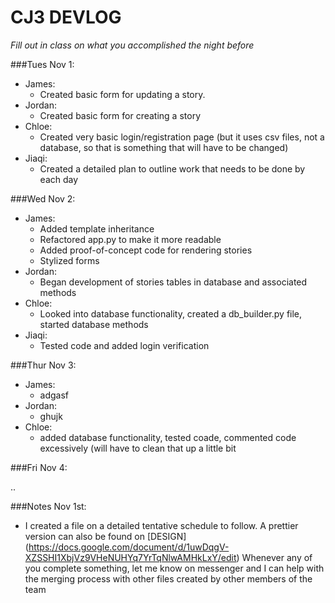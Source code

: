 # CJ3 DEVLOG
*Fill out in class on what you accomplished the night before*

###Tues Nov 1:
- James:
    - Created basic form for updating a story.
- Jordan:
    - Created basic form for creating a story
- Chloe:
    - Created very basic login/registration page (but it uses csv files, not a database, so that is something that will have to be changed)
- Jiaqi:
    - Created a detailed plan to outline work that needs to be done by each day

###Wed Nov 2:
- James:
    - Added template inheritance
    - Refactored app.py to make it more readable
    - Added proof-of-concept code for rendering stories
    - Stylized forms
- Jordan:
    - Began development of stories tables in database and associated methods
- Chloe:
    - Looked into database functionality, created a db_builder.py file, started database methods
- Jiaqi:
    - Tested code and added login verification

###Thur Nov 3:
- James:
    - adgasf
- Jordan:
    - ghujk
- Chloe:
    - added database functionality, tested coade, commented code excessively (will have to clean that up a little bit 
   

###Fri Nov 4:

..

###Notes
Nov 1st:
- I created a file on a detailed tentative schedule to follow. A prettier version can also be found on [DESIGN] (https://docs.google.com/document/d/1uwDqgV-XZSSHI1XbjVz9VHeNUHYq7YrTqNlwAMHkLxY/edit)  Whenever any of you complete something, let me know on messenger and I can help with the merging process with other files created by other members of the team

